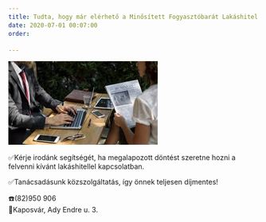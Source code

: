 ```yaml
---
title: Tudta, hogy már elérhető a Minősített Fogyasztóbarát Lakáshitel kalkulátor
date: 2020-07-01 00:07:00
order: 

---
```

![](/uploads/images.jpg)

✅Kérje irodánk segítségét, ha megalapozott döntést szeretne hozni a felvenni kívánt lakáshitellel kapcsolatban.

✅Tanácsadásunk közszolgáltatás, így önnek teljesen díjmentes!

☎️(82)950 906  
📌Kaposvár, Ady Endre u. 3.